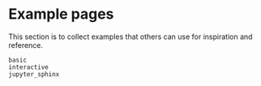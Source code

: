 # Example pages

This section is to collect examples that others can use for inspiration
and reference.

```{toctree}
basic
interactive
jupyter_sphinx
```
